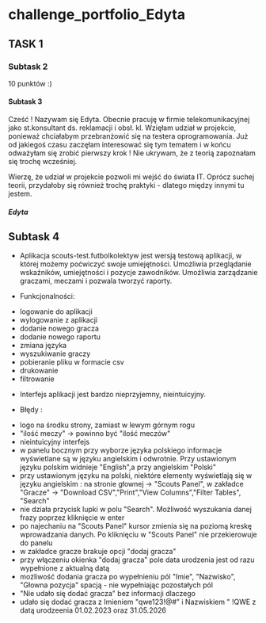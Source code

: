 # challenge_portfolio_Edyta
## TASK 1
### Subtask 2
10 punktów :) 
#### Subtask 3

Cześć ! Nazywam się Edyta. Obecnie pracuję w firmie telekomunikacyjnej jako st.konsultant ds. reklamacji i obsł. kl. Wzięłam udział w projekcie, ponieważ chciałabym przebranżowić się na testera oprogramowania. Już od jakiegoś czasu zaczęłam interesować się tym tematem i w końcu odważyłam się zrobić pierwszy krok ! Nie ukrywam, że z teorią zapoznałam się trochę wcześniej. 

Wierzę, że udział w projekcie pozwoli mi wejść do świata IT. Oprócz suchej teorii, przydałoby się również trochę praktyki - dlatego między innymi tu jestem. 

##### Edyta 

## Subtask 4

* Aplikacja scouts-test.futbolkolektyw jest wersją testową aplikacji, w której możemy poćwiczyć swoje umiejętności. Umożliwia przeglądanie wskaźników, umiejętności i pozycje zawodników. Umożliwia zarządzanie graczami, meczami i pozwala tworzyć raporty.

* Funkcjonalności:

- logowanie do aplikacji
- wylogowanie z aplikacji
- dodanie nowego gracza
- dodanie nowego raportu 
- zmiana języka
- wyszukiwanie graczy
- pobieranie pliku w formacie csv
- drukowanie
- filtrowanie 

* Interfejs aplikacji jest bardzo nieprzyjemny, nieintuicyjny.

* Błędy :
- logo na środku strony, zamiast w lewym górnym rogu
- "ilość meczy" -> powinno być "ilość meczów"
- nieintuicyjny interfejs
- w panelu bocznym przy wyborze języka polskiego informacje wyświetlane są w języku angielskim i odwrotnie. Przy ustawionym języku polskim widnieje "English",a przy angielskim "Polski"
- przy ustawionym języku na polski, niektóre elementy wyświetlają się w języku angielskim : na stronie głownej -> "Scouts Panel", w zakładce "Gracze" -> "Download CSV","Print","View Columns","Filter Tables", "Search"
- nie działa przycisk lupki w polu "Search". Możliwość wyszukania danej frazy poprzez kliknięcie w enter
- po najechaniu na "Scouts Panel" kursor zmienia się na poziomą kreskę wprowadzania danych. Po kliknięciu w "Scouts Panel" nie przekierowuje do panelu
- w zakładce gracze brakuje opcji "dodaj gracza"
- przy włączeniu okienka "dodaj gracza" pole data urodzenia jest od razu wypełnione z aktualną datą
- możliwość dodania gracza po wypełnieniu pól "Imie", "Nazwisko", "Głowna pozycja" spacją - nie wypełniając pozostałych pól
- "Nie udało się dodać gracza" bez informacji dlaczego 
- udało się dodać gracza z Imieniem "qwe123!@#" i Nazwiskiem " !QWE z datą urodzeenia 01.02.2023 oraz 31.05.2026
